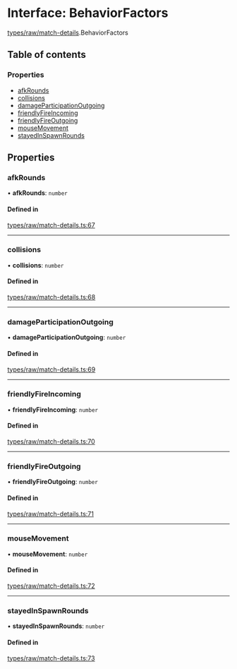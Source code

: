 # Interface: BehaviorFactors

[types/raw/match-details](../modules/types_raw_match_details.md).BehaviorFactors

## Table of contents

### Properties

- [afkRounds](types_raw_match_details.BehaviorFactors.md#afkrounds)
- [collisions](types_raw_match_details.BehaviorFactors.md#collisions)
- [damageParticipationOutgoing](types_raw_match_details.BehaviorFactors.md#damageparticipationoutgoing)
- [friendlyFireIncoming](types_raw_match_details.BehaviorFactors.md#friendlyfireincoming)
- [friendlyFireOutgoing](types_raw_match_details.BehaviorFactors.md#friendlyfireoutgoing)
- [mouseMovement](types_raw_match_details.BehaviorFactors.md#mousemovement)
- [stayedInSpawnRounds](types_raw_match_details.BehaviorFactors.md#stayedinspawnrounds)

## Properties

### afkRounds

• **afkRounds**: `number`

#### Defined in

[types/raw/match-details.ts:67](https://github.com/jameslinimk/unofficial-valorant-api/blob/fe67431/package/src/types/raw/match-details.ts#L67)

___

### collisions

• **collisions**: `number`

#### Defined in

[types/raw/match-details.ts:68](https://github.com/jameslinimk/unofficial-valorant-api/blob/fe67431/package/src/types/raw/match-details.ts#L68)

___

### damageParticipationOutgoing

• **damageParticipationOutgoing**: `number`

#### Defined in

[types/raw/match-details.ts:69](https://github.com/jameslinimk/unofficial-valorant-api/blob/fe67431/package/src/types/raw/match-details.ts#L69)

___

### friendlyFireIncoming

• **friendlyFireIncoming**: `number`

#### Defined in

[types/raw/match-details.ts:70](https://github.com/jameslinimk/unofficial-valorant-api/blob/fe67431/package/src/types/raw/match-details.ts#L70)

___

### friendlyFireOutgoing

• **friendlyFireOutgoing**: `number`

#### Defined in

[types/raw/match-details.ts:71](https://github.com/jameslinimk/unofficial-valorant-api/blob/fe67431/package/src/types/raw/match-details.ts#L71)

___

### mouseMovement

• **mouseMovement**: `number`

#### Defined in

[types/raw/match-details.ts:72](https://github.com/jameslinimk/unofficial-valorant-api/blob/fe67431/package/src/types/raw/match-details.ts#L72)

___

### stayedInSpawnRounds

• **stayedInSpawnRounds**: `number`

#### Defined in

[types/raw/match-details.ts:73](https://github.com/jameslinimk/unofficial-valorant-api/blob/fe67431/package/src/types/raw/match-details.ts#L73)
